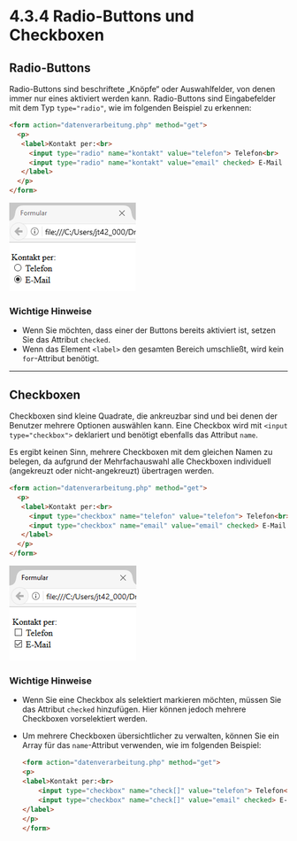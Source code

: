 # 4.3.4 Radio-Buttons und Checkboxen

## Radio-Buttons

Radio-Buttons sind beschriftete „Knöpfe“ oder Auswahlfelder, von denen immer nur eines aktiviert werden kann. Radio-Buttons sind Eingabefelder mit dem Typ `type="radio"`, wie im folgenden Beispiel zu erkennen:

```html linenums="1"
<form action="datenverarbeitung.php" method="get">
  <p>
   <label>Kontakt per:<br>
     <input type="radio" name="kontakt" value="telefon"> Telefon<br>
     <input type="radio" name="kontakt" value="email" checked> E-Mail
   </label>
  </p>
</form>
```

![Radiobuttons im Formular](media/html5-formular-radio.png)

### Wichtige Hinweise

- Wenn Sie möchten, dass einer der Buttons bereits aktiviert ist, setzen Sie das Attribut `checked`.
- Wenn das Element `<label>` den gesamten Bereich umschließt, wird kein `for`-Attribut benötigt.

---

## Checkboxen

Checkboxen sind kleine Quadrate, die ankreuzbar sind und bei denen der Benutzer mehrere Optionen auswählen kann. Eine Checkbox wird mit `<input type="checkbox">` deklariert und benötigt ebenfalls das Attribut `name`.

Es ergibt keinen Sinn, mehrere Checkboxen mit dem gleichen Namen zu belegen, da aufgrund der Mehrfachauswahl alle Checkboxen individuell (angekreuzt oder nicht-angekreuzt) übertragen werden.

```html linenums="1"
<form action="datenverarbeitung.php" method="get">
  <p>
   <label>Kontakt per:<br>
     <input type="checkbox" name="telefon" value="telefon"> Telefon<br>
     <input type="checkbox" name="email" value="email" checked> E-Mail
   </label>
  </p>
</form>
```

![Checkboxen im Formular](media/html5-formular-checkbox.png)

### Wichtige Hinweise

- Wenn Sie eine Checkbox als selektiert markieren möchten, müssen Sie das Attribut `checked` hinzufügen. Hier können jedoch mehrere Checkboxen vorselektiert werden.
- Um mehrere Checkboxen übersichtlicher zu verwalten, können Sie ein Array für das `name`-Attribut verwenden, wie im folgenden Beispiel:

    ```html linenums="1"
    <form action="datenverarbeitung.php" method="get">
    <p>
    <label>Kontakt per:<br>
        <input type="checkbox" name="check[]" value="telefon"> Telefon<br>
        <input type="checkbox" name="check[]" value="email" checked> E-Mail
    </label>
    </p>
    </form>
    ```
